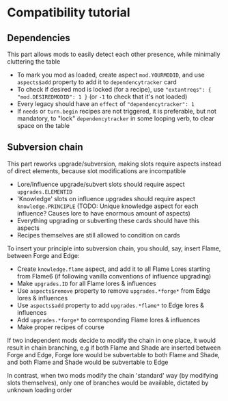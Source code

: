 # Compatibility tutorial

## Dependencies

This part allows mods to easily detect each other presence, while minimally cluttering the table

* To mark you mod as loaded, create aspect `mod.YOURMODID`, and use `aspects$add` property to add it to `dependencytracker` card
* To check if desired mod is locked (for a recipe), use `"extantreqs": { "mod.DESIREDMODID": 1 }` (or `-1` to check that it's not loaded)
* Every legacy should have an `effect` of `"dependencytracker": 1`
* If `needs` or `turn.begin` recipes are not triggered, it is preferable, but not mandatory, to "lock" `dependencytracker` in some looping verb, to clear space on the table

## Subversion chain

This part reworks upgrade/subversion, making slots require aspects instead of direct elements, because slot modifications are incompatible

* Lore/Influence upgrade/subvert slots should require aspect `upgrades.ELEMENTID`
* 'Knowledge' slots on influence upgrades should require aspect `knowledge.PRINCIPLE` (TODO: Unique knowledge aspect for each influence? Causes lore to have enormous amount of aspects)
* Everything upgrading or subverting these cards should have this aspects
* Recipes themselves are still allowed to condition on cards


To insert your principle into subversion chain, you should, say, insert Flame, between Forge and Edge:

* Create `knowledge.flame` aspect, and add it to all Flame Lores starting from Flame6 (if following vanilla conventions of influence upgrading)
* Make `upgrades.ID` for all Flame lores & influences
* Use `aspects$remove` property to remove `upgrades.*forge*` from Edge lores & influences
* Use `aspects$add` property to add `upgrades.*flame*` to Edge lores & influences
* Add `upgrades.*forge*` to corresponding Flame lores & influences
* Make proper recipes of course

If two independent mods decide to modify the chain in one place, it would result in chain branching, e.g if both Flame and Shade are inserted between Forge and Edge, Forge lore would be subvertable to both Flame and Shade, and both Flame and Shade would be subvertable to Edge

In contrast, when two mods modify the chain 'standard' way (by modifying slots themselves), only one of branches would be available, dictated by unknown loading order  
